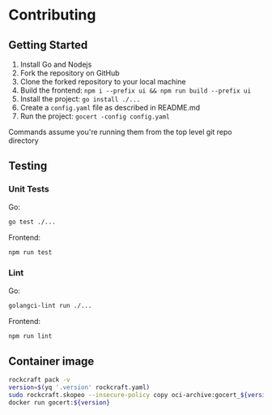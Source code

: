 # Contributing

## Getting Started

1. Install Go and Nodejs
2. Fork the repository on GitHub
3. Clone the forked repository to your local machine
4. Build the frontend: `npm i --prefix ui && npm run build --prefix ui`
5. Install the project: `go install ./...`
6. Create a `config.yaml` file as described in README.md
7. Run the project: `gocert -config config.yaml`

Commands assume you're running them from the top level git repo directory
## Testing

### Unit Tests

Go:
```bash
go test ./...
```
Frontend:
```bash
npm run test
```

### Lint

Go:
```bash
golangci-lint run ./...
```
Frontend:
```bash
npm run lint
```

## Container image

```bash
rockcraft pack -v
version=$(yq '.version' rockcraft.yaml)
sudo rockcraft.skopeo --insecure-policy copy oci-archive:gocert_${version}_amd64.rock docker-daemon:gocert:${version}
docker run gocert:${version}
```